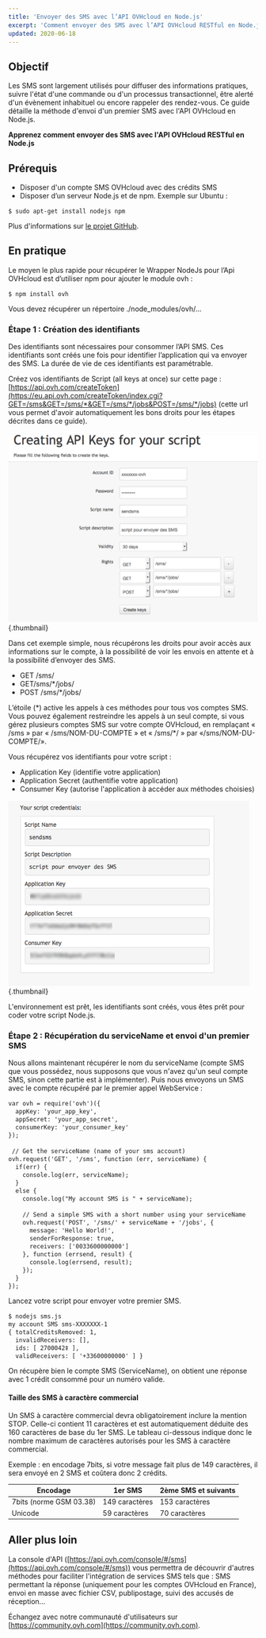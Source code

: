 ```yaml
---
title: 'Envoyer des SMS avec l’API OVHcloud en Node.js'
excerpt: 'Comment envoyer des SMS avec l’API OVHcloud RESTful en Node.js'
updated: 2020-06-18
---
```


## Objectif

Les SMS sont largement utilisés pour diffuser des informations pratiques, suivre l'état d'une commande ou d'un processus transactionnel, être alerté d'un évènement inhabituel ou encore rappeler des rendez-vous. Ce guide détaille la méthode d'envoi d'un premier SMS avec l'API OVHcloud en Node.js.

**Apprenez comment envoyer des SMS avec l'API OVHcloud RESTful en Node.js**

## Prérequis

- Disposer d'un compte SMS OVHcloud avec des crédits SMS
- Disposer d’un serveur Node.js et de npm. Exemple sur Ubuntu :

```
$ sudo apt-get install nodejs npm
```

Plus d'informations sur [le projet GitHub](https://github.com/ovh/node-ovh).

## En pratique

Le moyen le plus rapide pour récupérer le Wrapper NodeJs pour l’Api OVHcloud est d’utiliser npm pour ajouter le module ovh :

```
$ npm install ovh
```

Vous devez récupérer un répertoire ./node_modules/ovh/...

### Étape 1 : Création des identifiants

Des identifiants sont nécessaires pour consommer l’API SMS. Ces identifiants sont créés une fois pour identifier l’application qui va envoyer des SMS. La durée de vie de ces identifiants est paramétrable.

Créez vos identifiants de Script (all keys at once) sur cette page :
[https://api.ovh.com/createToken](https://eu.api.ovh.com/createToken/index.cgi?GET=/sms&GET=/sms/*&GET=/sms/*/jobs&POST=/sms/*/jobs) (cette url vous permet d'avoir automatiquement les bons droits pour les étapes décrites dans ce guide).

![création des tokens](images/img_2462.jpg){.thumbnail}

Dans cet exemple simple, nous récupérons les droits pour avoir accès aux informations sur le compte, à la possibilité de voir les envois en attente et à la possibilité d’envoyer des SMS.

- GET /sms/
- GET/sms/\*/jobs/
- POST /sms/\*/jobs/

L’étoile (\*) active les appels à ces méthodes pour tous vos comptes SMS. Vous pouvez également restreindre les appels à un seul compte, si vous gérez plusieurs comptes SMS sur votre compte OVHcloud, en remplaçant « /sms » par « /sms/NOM-DU-COMPTE » et « /sms/\*/ » par «/sms/NOM-DU-COMPTE/».

Vous récupérez vos identifiants pour votre script :

- Application Key (identifie votre application)
- Application Secret (authentifie votre application)
- Consumer Key (autorise l'application à accéder aux méthodes choisies)

![récupération des tokens](images/img_2463.jpg){.thumbnail}

L'environnement est prêt, les identifiants sont créés, vous êtes prêt pour coder votre script Node.js.

### Étape 2 : Récupération du serviceName et envoi d'un premier SMS

Nous allons maintenant récupérer le nom du serviceName (compte SMS que vous possédez, nous supposons que vous n'avez qu'un seul compte SMS, sinon cette partie est à implémenter). Puis nous envoyons un SMS avec le compte récupéré par le premier appel WebService :

```
var ovh = require('ovh')({
  appKey: 'your_app_key',
  appSecret: 'your_app_secret',
  consumerKey: 'your_consumer_key'
});
 
 // Get the serviceName (name of your sms account)
ovh.request('GET', '/sms', function (err, serviceName) {
  if(err) {
    console.log(err, serviceName);
  }
  else {
    console.log("My account SMS is " + serviceName);
 
    // Send a simple SMS with a short number using your serviceName
    ovh.request('POST', '/sms/' + serviceName + '/jobs', {
      message: 'Hello World!',
      senderForResponse: true,
      receivers: ['0033600000000']
    }, function (errsend, result) {
      console.log(errsend, result);
    });
  }
});
```

Lancez votre script pour envoyer votre premier SMS.

```
$ nodejs sms.js
my account SMS sms-XXXXXXX-1
{ totalCreditsRemoved: 1,
  invalidReceivers: [],
  ids: [ 2700042‡ ],
  validReceivers: [ '+33600000000' ] }
```

On récupère bien le compte SMS (ServiceName), on obtient une réponse avec 1 crédit consommé pour un numéro valide.

#### Taille des SMS à caractère commercial

Un SMS à caractère commercial devra obligatoirement inclure la mention STOP. Celle-ci contient 11 caractères et est automatiquement déduite des 160 caractères de base du 1er SMS.
Le tableau ci-dessous indique donc le nombre maximum de caractères autorisés pour les SMS à caractère commercial. 

Exemple : en encodage 7bits, si votre message fait plus de 149 caractères, il sera envoyé en 2 SMS et coûtera donc 2 crédits.

| Encodage | 1er SMS | 2ème SMS et suivants  |
|---|---|---|
| 7bits (norme GSM 03.38) | 149 caractères | 153 caractères |
| Unicode | 59 caractères | 70 caractères  |

## Aller plus loin

La console d'API ([https://api.ovh.com/console/#/sms](https://api.ovh.com/console/#/sms)) vous permettra de découvrir d'autres méthodes pour faciliter l'intégration de services SMS tels que : SMS permettant la réponse (uniquement pour les comptes OVHcloud en France), envoi en masse avec fichier CSV, publipostage, suivi des accusés de réception...

Échangez avec notre communauté d'utilisateurs sur [https://community.ovh.com](https://community.ovh.com).

